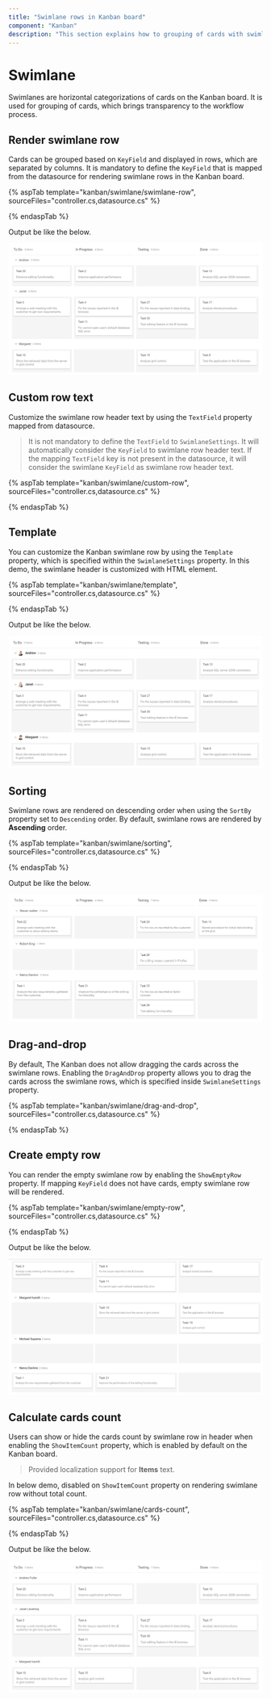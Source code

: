 ```yaml
---
title: "Swimlane rows in Kanban board"
component: "Kanban"
description: "This section explains how to grouping of cards with swimlane rows, template, sorting, swimlane across drag and drop and show empty rows."
---
```


# Swimlane

Swimlanes are horizontal categorizations of cards on the Kanban board.  It is used for grouping of cards, which brings transparency to the workflow process.

## Render swimlane row

Cards can be grouped based on `KeyField` and displayed in rows, which are separated by columns. It is mandatory to define the `KeyField` that is mapped from the datasource for rendering swimlane rows in the Kanban board.

{% aspTab template="kanban/swimlane/swimlane-row", sourceFiles="controller.cs,datasource.cs" %}

{% endaspTab %}

Output be like the below.

![kanban](./images/swimlane-row.PNG)

## Custom row text

Customize the swimlane row header text by using the `TextField` property mapped from datasource.

> It is not mandatory to define the `TextField` to `SwimlaneSettings`.  It will automatically consider the `KeyField` to swimlane row header text.
> If the mapping `TextField` key is not present in the datasource, it will consider the swimlane `KeyField` as swimlane row header text.

{% aspTab template="kanban/swimlane/custom-row", sourceFiles="controller.cs,datasource.cs" %}

{% endaspTab %}

## Template

You can customize the Kanban swimlane row by using the `Template` property, which is specified within the `SwimlaneSettings` property. In this demo, the swimlane header is customized with HTML element.

{% aspTab template="kanban/swimlane/template", sourceFiles="controller.cs,datasource.cs" %}

{% endaspTab %}

Output be like the below.

![kanban](./images/template.PNG)

## Sorting

Swimlane rows are rendered on descending order when using the `SortBy` property set to `Descending` order. By default, swimlane rows are rendered by **Ascending** order.

{% aspTab template="kanban/swimlane/sorting", sourceFiles="controller.cs,datasource.cs" %}

{% endaspTab %}

Output be like the below.

![kanban](./images/sorting.PNG)

## Drag-and-drop

By default, The Kanban does not allow dragging the cards across the swimlane rows. Enabling the `DragAndDrop` property allows you to drag the cards across the swimlane rows, which is specified inside `SwimlaneSettings` property.

{% aspTab template="kanban/swimlane/drag-and-drop", sourceFiles="controller.cs,datasource.cs" %}

{% endaspTab %}

## Create empty row

You can render the empty swimlane row by enabling the `ShowEmptyRow` property.  If mapping `KeyField` does not have cards, empty swimlane row will be rendered.

{% aspTab template="kanban/swimlane/empty-row", sourceFiles="controller.cs,datasource.cs" %}

{% endaspTab %}

Output be like the below.

![kanban](./images/empty-row.PNG)

## Calculate cards count

Users can show or hide the cards count by swimlane row in header when enabling the `ShowItemCount` property, which is enabled by default on the Kanban board.

> Provided localization support for **Items** text.

In below demo, disabled on `ShowItemCount` property on rendering swimlane row without total count.

{% aspTab template="kanban/swimlane/cards-count", sourceFiles="controller.cs,datasource.cs" %}

{% endaspTab %}

Output be like the below.

![kanban](./images/cards-count.PNG)
